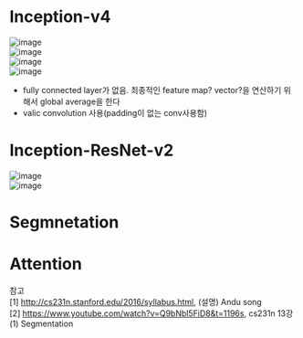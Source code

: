 # Inception-v4
![image](https://user-images.githubusercontent.com/56099627/71358432-420e2200-25cc-11ea-8ccc-f5fc58d832d6.png)  
![image](https://user-images.githubusercontent.com/56099627/71358561-bfd22d80-25cc-11ea-9454-8d3113de7c83.png)  
![image](https://user-images.githubusercontent.com/56099627/71358591-d7a9b180-25cc-11ea-98f3-0daa87f5917d.png)  
![image](https://user-images.githubusercontent.com/56099627/71358635-f5771680-25cc-11ea-8b42-9cec2de663bc.png)  
- fully connected layer가 없음. 최종적인 feature map? vector?을 연산하기 위해서 global average을 한다
- valic convolution 사용(padding이 없는 conv사용함)
# Inception-ResNet-v2
![image](https://user-images.githubusercontent.com/56099627/71462890-1d968d80-27f8-11ea-815c-0b3e77b05ef0.png)  
![image](https://user-images.githubusercontent.com/56099627/71462988-5afb1b00-27f8-11ea-9538-1e4789c3fabb.png)  
 
# Segmnetation

# Attention
참고  
[1] http://cs231n.stanford.edu/2016/syllabus.html, (설명) Andu song  
[2] https://www.youtube.com/watch?v=Q9bNbl5FiD8&t=1196s, cs231n 13강 (1) Segmentation  
